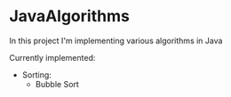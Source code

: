 # JavaAlgorithms
In this project I'm implementing various algorithms in Java

Currently implemented:
- Sorting:
  - Bubble Sort